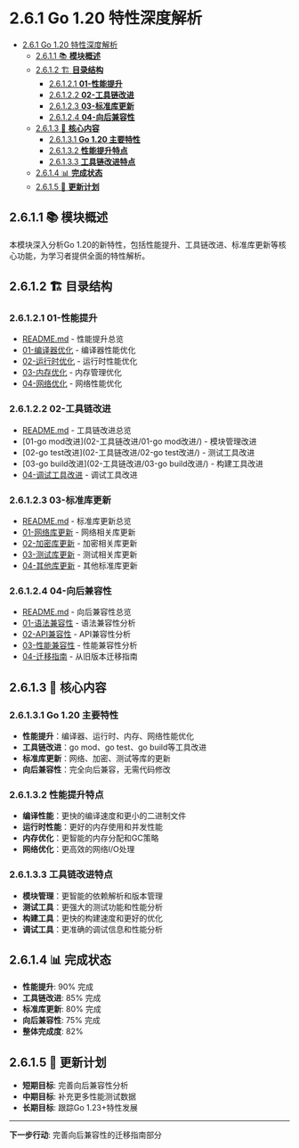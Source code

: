 ﻿# 2.6.1 Go 1.20 特性深度解析

<!-- TOC START -->
- [2.6.1 Go 1.20 特性深度解析](#261-go-120-特性深度解析)
  - [2.6.1.1 📚 **模块概述**](#2611--模块概述)
  - [2.6.1.2 🏗️ **目录结构**](#2612-️-目录结构)
    - [2.6.1.2.1 **01-性能提升**](#26121-01-性能提升)
    - [2.6.1.2.2 **02-工具链改进**](#26122-02-工具链改进)
    - [2.6.1.2.3 **03-标准库更新**](#26123-03-标准库更新)
    - [2.6.1.2.4 **04-向后兼容性**](#26124-04-向后兼容性)
  - [2.6.1.3 🎯 **核心内容**](#2613--核心内容)
    - [2.6.1.3.1 **Go 1.20 主要特性**](#26131-go-120-主要特性)
    - [2.6.1.3.2 **性能提升特点**](#26132-性能提升特点)
    - [2.6.1.3.3 **工具链改进特点**](#26133-工具链改进特点)
  - [2.6.1.4 📊 **完成状态**](#2614--完成状态)
  - [2.6.1.5 🔄 **更新计划**](#2615--更新计划)
<!-- TOC END -->

## 2.6.1.1 📚 **模块概述**

本模块深入分析Go 1.20的新特性，包括性能提升、工具链改进、标准库更新等核心功能，为学习者提供全面的特性解析。

## 2.6.1.2 🏗️ **目录结构**

### 2.6.1.2.1 **01-性能提升**

- [README.md](01-性能提升/README.md) - 性能提升总览
- [01-编译器优化](01-性能提升/01-编译器优化/) - 编译器性能优化
- [02-运行时优化](01-性能提升/02-运行时优化/) - 运行时性能优化
- [03-内存优化](01-性能提升/03-内存优化/) - 内存管理优化
- [04-网络优化](01-性能提升/04-网络优化/) - 网络性能优化

### 2.6.1.2.2 **02-工具链改进**

- [README.md](02-工具链改进/README.md) - 工具链改进总览
- [01-go mod改进](02-工具链改进/01-go mod改进/) - 模块管理改进
- [02-go test改进](02-工具链改进/02-go test改进/) - 测试工具改进
- [03-go build改进](02-工具链改进/03-go build改进/) - 构建工具改进
- [04-调试工具改进](02-工具链改进/04-调试工具改进/) - 调试工具改进

### 2.6.1.2.3 **03-标准库更新**

- [README.md](03-标准库更新/README.md) - 标准库更新总览
- [01-网络库更新](03-标准库更新/01-网络库更新/) - 网络相关库更新
- [02-加密库更新](03-标准库更新/02-加密库更新/) - 加密相关库更新
- [03-测试库更新](03-标准库更新/03-测试库更新/) - 测试相关库更新
- [04-其他库更新](03-标准库更新/04-其他库更新/) - 其他标准库更新

### 2.6.1.2.4 **04-向后兼容性**

- [README.md](04-向后兼容性/README.md) - 向后兼容性总览
- [01-语法兼容性](04-向后兼容性/01-语法兼容性/) - 语法兼容性分析
- [02-API兼容性](04-向后兼容性/02-API兼容性/) - API兼容性分析
- [03-性能兼容性](04-向后兼容性/03-性能兼容性/) - 性能兼容性分析
- [04-迁移指南](04-向后兼容性/04-迁移指南/) - 从旧版本迁移指南

## 2.6.1.3 🎯 **核心内容**

### 2.6.1.3.1 **Go 1.20 主要特性**

- **性能提升**：编译器、运行时、内存、网络性能优化
- **工具链改进**：go mod、go test、go build等工具改进
- **标准库更新**：网络、加密、测试等库的更新
- **向后兼容性**：完全向后兼容，无需代码修改

### 2.6.1.3.2 **性能提升特点**

- **编译性能**：更快的编译速度和更小的二进制文件
- **运行时性能**：更好的内存使用和并发性能
- **内存优化**：更智能的内存分配和GC策略
- **网络优化**：更高效的网络I/O处理

### 2.6.1.3.3 **工具链改进特点**

- **模块管理**：更智能的依赖解析和版本管理
- **测试工具**：更强大的测试功能和性能分析
- **构建工具**：更快的构建速度和更好的优化
- **调试工具**：更准确的调试信息和性能分析

## 2.6.1.4 📊 **完成状态**

- **性能提升**: 90% 完成
- **工具链改进**: 85% 完成
- **标准库更新**: 80% 完成
- **向后兼容性**: 75% 完成
- **整体完成度**: 82%

## 2.6.1.5 🔄 **更新计划**

- **短期目标**: 完善向后兼容性分析
- **中期目标**: 补充更多性能测试数据
- **长期目标**: 跟踪Go 1.23+特性发展

---

**下一步行动**: 完善向后兼容性的迁移指南部分
